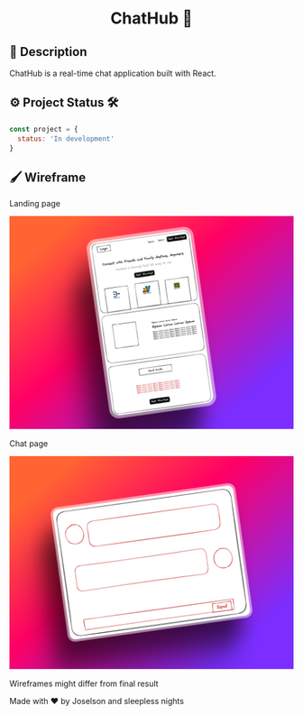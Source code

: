 <h1 align='center'>ChatHub 💬</h1>

## 📓 Description

ChatHub is a real-time chat application built with React.

## ⚙️ Project Status 🛠️

```js
const project = {
  status: 'In development'
}
```

## 🖌️ Wireframe

Landing page

<p align="center">
  <img src="App-assets/chathub_wireframe-shot.png" />
</p>

Chat page

<p align="center">
  <img src="App-assets/chat_wireframe_shot.png" />
</p>

Wireframes might differ from final result

Made with ❤️ by Joselson and sleepless nights
